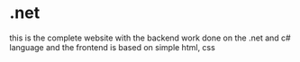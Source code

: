 # .net

this is the complete website with the backend work done on the .net and c# language and the frontend is based on simple html, css
